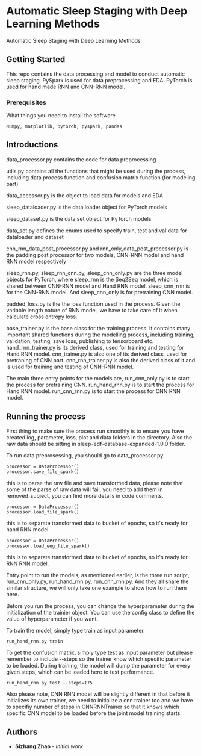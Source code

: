 # Automatic Sleep Staging with Deep Learning Methods

Automatic Sleep Staging with Deep Learning Methods

## Getting Started

This repo contains the data processing and model to conduct automatic sleep staging. PySpark is used for data preprocessing and EDA. PyTorch is used for hand made RNN and CNN-RNN model.

### Prerequisites

What things you need to install the software

```
Numpy, matplotlib, pytorch, pyspark, pandas
```
## Introductions

data_processor.py contains the code for data preprocessing 

utils.py contains all the functions that might be used during the process, including data process function and confusion matrix function (for modeling part)

data_accessor.py is the object to load data for models and EDA

sleep_dataloader.py is the data loader object for PyTorch models

sleep_dataset.py is the data set object for PyTorch models

data_set.py defines the enums used to specify train, test and val data for dataloader and dataset

cnn_rnn_data_post_processor.py and rnn_only_data_post_processor.py is the padding post processor for two models, CNN-RNN model and hand RNN model respectively

sleep_rnn.py, sleep_rnn_cnn.py, sleep_cnn_only.py are the three model objects for PyTorch, where sleep_rnn is the Seq2Seq model, which is shared between CNN-RNN model and Hand RNN model. sleep_cnn_rnn is for the CNN-RNN model. And sleep_cnn_only is for pretraining CNN model.

padded_loss.py is the the loss function used in the process. Given the variable length nature of RNN model, we have to take care of it when calculate cross entropy loss.

base_trainer.py is the base class for the training process. It contains many important shared functions during the modelling process, including training, validation, testing, save loss, publishing to tensorboard etc. hand_rnn_trainer.py is its derived class, used for training and testing for Hand RNN model. cnn_trainer.py is also one of its derived class, used for pretraning of CNN part. cnn_rnn_trainer.py is also the derived class of it and is used for training and testing of CNN-RNN model.

The main three entry points for the models are, run_cnn_only.py is to start the process for pretraining CNN. run_hand_rnn.py is to start the process for Hand RNN model. run_cnn_rnn.py is to start the process for CNN RNN model.


## Running the process

First thing to make sure the process run smoothly is to ensure you have created log, parameter, loss, plot and data folders in the directory. Also the raw data should be sitting in sleep-edf-database-expanded-1.0.0 folder.

To run data preprosessing, you should go to data_processor.py.
```
processor = DataProcessor()
processor.save_file_spark()
```
this is to parse the raw file and save transformed data, please note that some of the parse of raw data will fail, you need to add them in removed_subject, you can find more details in code comments.

```
processor = DataProcessor()
processor.load_file_spark()
```
this is to separate transformed data to bucket of epochs, so it's ready for hand RNN model.

```
processor = DataProcessor()
processor.load_eeg_file_spark()
```
this is to separate transformed data to bucket of epochs, so it's ready for RNN RNN model.


Entry point to run the models, as mentioned earlier, is the three run script, run_cnn_only.py, run_hand_rnn.py, run_cnn_rnn.py. And they all share the similar structure, we will only take one example to show how to run them here.

Before you run the process, you can change the hyperparameter during the initialization of the trainier object. You can use the config class to define the value of hyperparameter if you want.

To train the model, simply type train as input parameter.
```
run_hand_rnn.py train
```

To get the confusion matrix, simply type test as input parameter but please remember to include --steps so the trainer know which specific parameter to be loaded. During training, the model will dump the parameter for every given steps, which can be loaded here to test performance.
```
run_hand_rnn.py test --steps=175
```

Also please note, CNN RNN model will be slightly different in that before it initializes its own trainer, we need to initialize a cnn trainer too and we have to specifiy number of steps in CNNRNNTrainer so that it knows which specific CNN model to be loaded before the joint model training starts.

## Authors

* **Sizhang Zhao** - *Initial work* 



